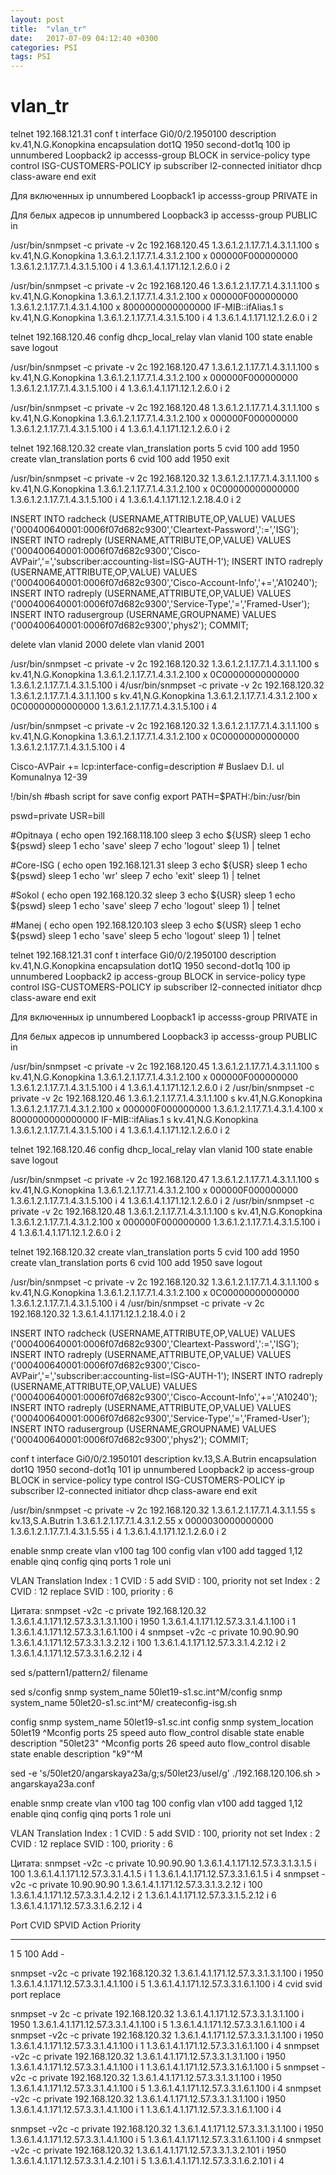 ```yaml
---
layout: post
title:  "vlan_tr"
date:   2017-07-09 04:12:40 +0300
categories: PSI
tags: PSI
---
```


# vlan_tr
telnet 192.168.121.31
conf t
interface Gi0/0/2.1950100
 description kv.41,N.G.Konopkina
 encapsulation dot1Q 1950 second-dot1q 100
 ip unnumbered Loopback2
 ip accesss-group BLOCK in
 service-policy type control ISG-CUSTOMERS-POLICY
  ip subscriber l2-connected
  initiator dhcp class-aware
end
exit

Для включенных 
ip unnumbered Loopback1
ip accesss-group PRIVATE in


Для белых адресов
 ip unnumbered Loopback3
 ip accesss-group PUBLIC in

/usr/bin/snmpset -c private -v 2c 192.168.120.45 1.3.6.1.2.1.17.7.1.4.3.1.1.100 s kv.41,N.G.Konopkina 1.3.6.1.2.1.17.7.1.4.3.1.2.100 x 000000F000000000 1.3.6.1.2.1.17.7.1.4.3.1.5.100 i 4 1.3.6.1.4.1.171.12.1.2.6.0 i 2

/usr/bin/snmpset -c private -v 2c 192.168.120.46 1.3.6.1.2.1.17.7.1.4.3.1.1.100 s kv.41,N.G.Konopkina 1.3.6.1.2.1.17.7.1.4.3.1.2.100 x 000000F000000000 1.3.6.1.2.1.17.7.1.4.3.1.4.100 x 8000000000000000 IF-MIB::ifAlias.1 s kv.41,N.G.Konopkina 1.3.6.1.2.1.17.7.1.4.3.1.5.100 i 4 1.3.6.1.4.1.171.12.1.2.6.0 i 2

telnet 192.168.120.46
config dhcp_local_relay vlan vlanid 100 state enable
save
logout

/usr/bin/snmpset -c private -v 2c 192.168.120.47 1.3.6.1.2.1.17.7.1.4.3.1.1.100 s kv.41,N.G.Konopkina 1.3.6.1.2.1.17.7.1.4.3.1.2.100 x 000000F000000000 1.3.6.1.2.1.17.7.1.4.3.1.5.100 i 4 1.3.6.1.4.1.171.12.1.2.6.0 i 2

/usr/bin/snmpset -c private -v 2c 192.168.120.48 1.3.6.1.2.1.17.7.1.4.3.1.1.100 s kv.41,N.G.Konopkina 1.3.6.1.2.1.17.7.1.4.3.1.2.100 x 000000F000000000 1.3.6.1.2.1.17.7.1.4.3.1.5.100 i 4 1.3.6.1.4.1.171.12.1.2.6.0 i 2

telnet 192.168.120.32
create vlan_translation ports 5 cvid 100 add 1950
create vlan_translation ports 6 cvid 100 add 1950
exit


/usr/bin/snmpset -c private -v 2c 192.168.120.32 1.3.6.1.2.1.17.7.1.4.3.1.1.100 s kv.41,N.G.Konopkina 1.3.6.1.2.1.17.7.1.4.3.1.2.100 x 0C00000000000000 1.3.6.1.2.1.17.7.1.4.3.1.5.100 i 4 1.3.6.1.4.1.171.12.1.2.18.4.0 i 2

INSERT INTO radcheck (USERNAME,ATTRIBUTE,OP,VALUE) VALUES ('000400640001:0006f07d682c9300','Cleartext-Password',':=','ISG');
INSERT INTO radreply (USERNAME,ATTRIBUTE,OP,VALUE) VALUES ('000400640001:0006f07d682c9300','Cisco-AVPair','=','subscriber:accounting-list=ISG-AUTH-1');
INSERT INTO radreply (USERNAME,ATTRIBUTE,OP,VALUE) VALUES ('000400640001:0006f07d682c9300','Cisco-Account-Info','+=','A10240');
INSERT INTO radreply (USERNAME,ATTRIBUTE,OP,VALUE) VALUES ('000400640001:0006f07d682c9300','Service-Type','=','Framed-User');
INSERT INTO radusergroup (USERNAME,GROUPNAME) VALUES ('000400640001:0006f07d682c9300','phys2');
COMMIT;


delete vlan vlanid 2000
delete vlan vlanid 2001


/usr/bin/snmpset -c private -v 2c 192.168.120.32 1.3.6.1.2.1.17.7.1.4.3.1.1.100 s kv.41,N.G.Konopkina 1.3.6.1.2.1.17.7.1.4.3.1.2.100 x 0C00000000000000 1.3.6.1.2.1.17.7.1.4.3.1.5.100 i 4/usr/bin/snmpset -c private -v 2c 192.168.120.32 1.3.6.1.2.1.17.7.1.4.3.1.1.100 s kv.41,N.G.Konopkina 1.3.6.1.2.1.17.7.1.4.3.1.2.100 x 0C00000000000000 1.3.6.1.2.1.17.7.1.4.3.1.5.100 i 4

/usr/bin/snmpset -c private -v 2c 192.168.120.32 1.3.6.1.2.1.17.7.1.4.3.1.1.100 s kv.41,N.G.Konopkina 1.3.6.1.2.1.17.7.1.4.3.1.2.100 x 0C00000000000000 1.3.6.1.2.1.17.7.1.4.3.1.5.100 i 4


Cisco-AVPair
+=
lcp:interface-config=description # Buslaev D.I. ul Komunalnya 12-39

!/bin/sh
#bash script for save config 
export PATH=$PATH:/bin:/usr/bin

pswd=private
USR=bill


#Opitnaya
( echo open 192.168.118.100
 sleep 3
   echo ${USR}
        sleep 1
        echo ${pswd}
        sleep 1
            echo 'save'
            sleep 7
               echo 'logout'
               sleep 1) | telnet


#Core-ISG
( echo open 192.168.121.31
 sleep 3
   echo ${USR}
        sleep 1
        echo ${pswd}
        sleep 1
            echo 'wr'
            sleep 7
               echo 'exit'
               sleep 1) | telnet


#Sokol
( echo open 192.168.120.32
 sleep 3
   echo ${USR}
        sleep 1
        echo ${pswd}
        sleep 1
            echo 'save'
            sleep 7
               echo 'logout'
               sleep 1) | telnet



#Manej
( echo open 192.168.120.103
 sleep 3
   echo ${USR}
        sleep 1
        echo ${pswd}
        sleep 1
            echo 'save'
            sleep 5
               echo 'logout'
               sleep 1) | telnet









telnet 192.168.121.31
conf t
interface Gi0/0/2.1950100
 description kv.41,N.G.Konopkina
 encapsulation dot1Q 1950 second-dot1q 100
 ip unnumbered Loopback2
 ip access-group BLOCK in
 service-policy type control ISG-CUSTOMERS-POLICY
  ip subscriber l2-connected
  initiator dhcp class-aware
end
exit

Для включенных 
ip unnumbered Loopback1
ip accesss-group PRIVATE in


Для белых адресов
 ip unnumbered Loopback3
 ip accesss-group PUBLIC in



/usr/bin/snmpset -c private -v 2c 192.168.120.45 1.3.6.1.2.1.17.7.1.4.3.1.1.100 s kv.41,N.G.Konopkina 1.3.6.1.2.1.17.7.1.4.3.1.2.100 x 000000F000000000 1.3.6.1.2.1.17.7.1.4.3.1.5.100 i 4 1.3.6.1.4.1.171.12.1.2.6.0 i 2
/usr/bin/snmpset -c private -v 2c 192.168.120.46 1.3.6.1.2.1.17.7.1.4.3.1.1.100 s kv.41,N.G.Konopkina 1.3.6.1.2.1.17.7.1.4.3.1.2.100 x 000000F000000000 1.3.6.1.2.1.17.7.1.4.3.1.4.100 x 8000000000000000 IF-MIB::ifAlias.1 s kv.41,N.G.Konopkina 1.3.6.1.2.1.17.7.1.4.3.1.5.100 i 4 1.3.6.1.4.1.171.12.1.2.6.0 i 2

telnet 192.168.120.46
config dhcp_local_relay vlan vlanid 100 state enable
save
logout

/usr/bin/snmpset -c private -v 2c 192.168.120.47 1.3.6.1.2.1.17.7.1.4.3.1.1.100 s kv.41,N.G.Konopkina 1.3.6.1.2.1.17.7.1.4.3.1.2.100 x 000000F000000000 1.3.6.1.2.1.17.7.1.4.3.1.5.100 i 4 1.3.6.1.4.1.171.12.1.2.6.0 i 2
/usr/bin/snmpset -c private -v 2c 192.168.120.48 1.3.6.1.2.1.17.7.1.4.3.1.1.100 s kv.41,N.G.Konopkina 1.3.6.1.2.1.17.7.1.4.3.1.2.100 x 000000F000000000 1.3.6.1.2.1.17.7.1.4.3.1.5.100 i 4 1.3.6.1.4.1.171.12.1.2.6.0 i 2

telnet 192.168.120.32
create vlan_translation ports 5 cvid 100 add 1950
create vlan_translation ports 6 cvid 100 add 1950
save
logout

/usr/bin/snmpset -c private -v 2c 192.168.120.32 1.3.6.1.2.1.17.7.1.4.3.1.1.100 s kv.41,N.G.Konopkina 1.3.6.1.2.1.17.7.1.4.3.1.2.100 x 0C00000000000000 1.3.6.1.2.1.17.7.1.4.3.1.5.100 i 4
/usr/bin/snmpset -c private -v 2c 192.168.120.32 1.3.6.1.4.1.171.12.1.2.18.4.0 i 2


INSERT INTO radcheck (USERNAME,ATTRIBUTE,OP,VALUE) VALUES ('000400640001:0006f07d682c9300','Cleartext-Password',':=','ISG');
INSERT INTO radreply (USERNAME,ATTRIBUTE,OP,VALUE) VALUES ('000400640001:0006f07d682c9300','Cisco-AVPair','=','subscriber:accounting-list=ISG-AUTH-1');
INSERT INTO radreply (USERNAME,ATTRIBUTE,OP,VALUE) VALUES ('000400640001:0006f07d682c9300','Cisco-Account-Info','+=','A10240');
INSERT INTO radreply (USERNAME,ATTRIBUTE,OP,VALUE) VALUES ('000400640001:0006f07d682c9300','Service-Type','=','Framed-User');
INSERT INTO radusergroup (USERNAME,GROUPNAME) VALUES ('000400640001:0006f07d682c9300','phys2');
COMMIT;


conf t
interface Gi0/0/2.1950101
 description kv.13,S.A.Butrin
 encapsulation dot1Q 1950 second-dot1q 101
 ip unnumbered Loopback2 
 ip access-group BLOCK in
 service-policy type control ISG-CUSTOMERS-POLICY
 ip subscriber l2-connected
 initiator dhcp class-aware
end
exit


/usr/bin/snmpset -c private -v 2c 192.168.120.32 1.3.6.1.2.1.17.7.1.4.3.1.1.55 s kv.13,S.A.Butrin 1.3.6.1.2.1.17.7.1.4.3.1.2.55 x 0000030000000000 1.3.6.1.2.1.17.7.1.4.3.1.5.55 i 4 1.3.6.1.4.1.171.12.1.2.6.0 i 2 





enable snmp
create vlan v100 tag 100
config vlan v100 add tagged 1,12
enable qinq
config qinq ports 1 role uni


VLAN Translation
Index : 1
CVID : 5 add SVID : 100, priority not set
Index : 2
CVID : 12 replace SVID : 100, priority : 6

Цитата:
snmpset -v2c -c private 192.168.120.32 1.3.6.1.4.1.171.12.57.3.3.1.3.1.100 i 1950 1.3.6.1.4.1.171.12.57.3.3.1.4.1.100 i 1 1.3.6.1.4.1.171.12.57.3.3.1.6.1.100 i 4
snmpset -v2c -c private 10.90.90.90 1.3.6.1.4.1.171.12.57.3.3.1.3.2.12 i 100 1.3.6.1.4.1.171.12.57.3.3.1.4.2.12 i 2  1.3.6.1.4.1.171.12.57.3.3.1.6.2.12 i 4



sed s/pattern1/pattern2/ filename

sed s/config snmp system_name 50let19-s1.sc.int^M/config snmp system_name 50let20-s1.sc.int^M/ createconfig-isg.sh


config snmp system_name 50let19-s1.sc.int
config snmp system_location 50let19
^Mconfig ports 25 speed auto flow_control disable state enable description "50let23"
^Mconfig ports 26 speed auto flow_control disable state enable description "k9"^M



sed -e 's/50let20/angarskaya23a/g;s/50let23/usel/g' ./192.168.120.106.sh > angarskaya23a.conf





enable snmp
create vlan v100 tag 100
config vlan v100 add tagged 1,12
enable qinq
config qinq ports 1 role uni


VLAN Translation
Index : 1
CVID : 5 add SVID : 100, priority not set
Index : 2
CVID : 12 replace SVID : 100, priority : 6

Цитата:
snmpset -v2c -c private 10.90.90.90 1.3.6.1.4.1.171.12.57.3.3.1.3.1.5 i 100 1.3.6.1.4.1.171.12.57.3.3.1.4.1.5 i 1 1.3.6.1.4.1.171.12.57.3.3.1.6.1.5 i 4
snmpset -v2c -c private 10.90.90.90 1.3.6.1.4.1.171.12.57.3.3.1.3.2.12 i 100 1.3.6.1.4.1.171.12.57.3.3.1.4.2.12 i 2 1.3.6.1.4.1.171.12.57.3.3.1.5.2.12 i 6 1.3.6.1.4.1.171.12.57.3.3.1.6.2.12 i 4

Port    CVID       SPVID      Action    Priority
-----   --------   --------   -------   ---------
1       5          100        Add       -


snmpset -v2c -c private 192.168.120.32 1.3.6.1.4.1.171.12.57.3.3.1.3.1.100 i 1950 1.3.6.1.4.1.171.12.57.3.3.1.4.1.100 i 5 1.3.6.1.4.1.171.12.57.3.3.1.6.1.100 i 4
								cvid		svid				       port                             replace             

snmpset -v 2c -c private 192.168.120.32 1.3.6.1.4.1.171.12.57.3.3.1.3.1.100 i 1950 1.3.6.1.4.1.171.12.57.3.3.1.4.1.100 i 5 1.3.6.1.4.1.171.12.57.3.3.1.6.1.100 i 4
snmpset -v2c -c private 192.168.120.32 1.3.6.1.4.1.171.12.57.3.3.1.3.1.100 i 1950 1.3.6.1.4.1.171.12.57.3.3.1.4.1.100 i 1 1.3.6.1.4.1.171.12.57.3.3.1.6.1.100 i 4
snmpset -v2c -c private 192.168.120.32 1.3.6.1.4.1.171.12.57.3.3.1.3.1.100 i 1950 1.3.6.1.4.1.171.12.57.3.3.1.4.1.100 i 1 1.3.6.1.4.1.171.12.57.3.3.1.6.1.100 i 5
snmpset -v2c -c private 192.168.120.32 1.3.6.1.4.1.171.12.57.3.3.1.3.1.100 i 1950 1.3.6.1.4.1.171.12.57.3.3.1.4.1.100 i 5 1.3.6.1.4.1.171.12.57.3.3.1.6.1.100 i 4
snmpset -v2c -c private 192.168.120.32 1.3.6.1.4.1.171.12.57.3.3.1.3.1.100 i 1950 1.3.6.1.4.1.171.12.57.3.3.1.4.1.100 i 1 1.3.6.1.4.1.171.12.57.3.3.1.6.1.100 i 4


snmpset -v2c -c private 192.168.120.32 1.3.6.1.4.1.171.12.57.3.3.1.3.1.100 i 1950 1.3.6.1.4.1.171.12.57.3.3.1.4.1.100 i 5 1.3.6.1.4.1.171.12.57.3.3.1.6.1.100 i 4
snmpset -v2c -c private 192.168.120.32 1.3.6.1.4.1.171.12.57.3.3.1.3.2.101 i 1950 1.3.6.1.4.1.171.12.57.3.3.1.4.2.101 i 5 1.3.6.1.4.1.171.12.57.3.3.1.6.2.101 i 4